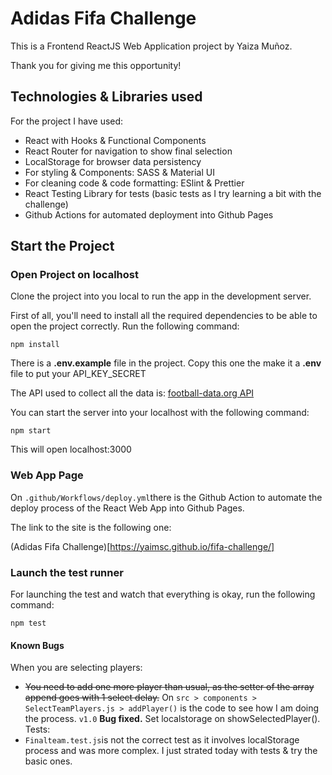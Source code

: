 # Adidas Fifa Challenge

This is a Frontend ReactJS Web Application project by Yaiza Muñoz.

Thank you for giving me this opportunity!

## Technologies & Libraries used

For the project I have used:
- React with Hooks & Functional Components
- React Router for navigation to show final selection
- LocalStorage for browser data persistency
- For styling & Components: SASS & Material UI
- For cleaning code & code formatting: ESlint & Prettier
- React Testing Library for tests (basic tests as I try learning a bit with the challenge)
- Github Actions for automated deployment into Github Pages

## Start the Project
### Open Project on localhost

Clone the project into you local to run the app in the development server.

First of all, you'll need to install all the required dependencies to be able to open the project correctly. Run the following command:

`npm install`

There is a **.env.example** file in the project. Copy this one the make it a **.env** file to put your API_KEY_SECRET

The API used to collect all the data is: [football-data.org API](football-data.org)

You can start the server into your localhost with the following command:

`npm start`

This will open localhost:3000

### Web App Page

On `.github/Workflows/deploy.yml`there is the Github Action to automate the deploy process of the React Web App into Github Pages.

The link to the site is the following one:

(Adidas Fifa Challenge)[https://yaimsc.github.io/fifa-challenge/]

### Launch the test runner

For launching the test and watch that everything is okay, run the following command:

`npm test`

#### Known Bugs

When you are selecting players:
  - ~~You need to add one more player than usual, as the setter of the array append goes with 1 select delay.~~
  On `src > components > SelectTeamPlayers.js > addPlayer()` is the code to see how I am doing the process.
  `v1.0`
  **Bug fixed.** Set localstorage on showSelectedPlayer().
Tests:
- `Finalteam.test.js`is not the correct test as it involves localStorage process and was more complex. I just strated today with tests & try the basic ones.

